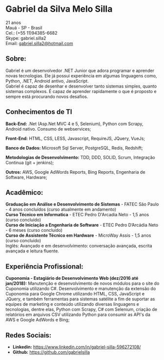 # Gabriel da Silva Melo Silla

21 anos</br>
Mauá - SP - Brasil</br>
Cel.: (+55 11)94385-6682</br>
Skype: gabriel.silla2</br>
Email: gabriel.silla2@hotmail.com</br>

## Sobre:

Gabriel é um desenvolvedor .NET Junior que adora programar e aprender novas tecnologias. Ele já possui experiência em algumas linguagens como, Python, .NET, Android antivo, JavaScript.</br>
Gabriel é capaz de desenhar e desenvolver tanto sistemas simples, quanto sistemas complexos. É capaz de aprender rapidamente o que é proposto e sempre está procurando novos desafios. 

## Conhecimentos de TI

**Back-End:** .Net (Asp.Net MVC 4 e 5, Selenium), Python com Scrapy, Android nativo. Consumo de webservices;

**Front-End:** HTML, CSS, LESS, Javascript, RequireJS, JQuery, VueJs;

**Banco de Dados:** Microsoft Sql Server, PostgreSQL, Redis, Redshift;

**Metodologias de Desenvolvimento:** TDD, DDD, SOLID, Scrum, Integração Continua (git + jenkins);

**Outros:** AWS, Google AdWords Reports, Bing Reports, Engenharia de Software, Hardware;

## Acadêmico:
**Graduação em Análise e Desenvolvimento de Sistemas** - FATEC São Paulo - 4 anos concluídos (curso atualmente em andamento)</br>
**Curso Técnico em Informatica** - ETEC Pedro D'Arcadia Neto - 1,5 anos (curso concluído)</br>
**Curso de Iniciação a Engenharia de Software** - ETEC Pedro D’Arcádia Neto - 6 meses (curso concluído)</br>
**Curso de Assistente Técnico em Hardware** - MicroWay Assis - 1,5 anos (curso concluído)</br>
Inglês: Avançado e em desenvolvimento: conversação avançada, escrita avançada e leitura fluente.</br>


## Experiência Profissional:

**Cuponomia - Estagiário de Desenvolvimento Web (dez/2016 até jan/2018):** Manutenção e desenvolvimento de novos módulos para o site do Cuponomia utilizando C#. Desenvolvimento e manutenção da extensão do Cuponomia para Google Chrome utilizando HTML, CSS, JavaScript e JQuery, e também ferramentas para sistemas satélite a fim de suportar as equipes de marketing e conteúdo utilizando diversas linguagens e tecnologias, dentre elas, Python com Scrapy, C# com Selenium, criação de relatórios em arquivos CSV utilizando Python para consumir as API's da AWS e Google AdWords e Bing;
 
## Redes Sociais:

- **Linkedin:** https://www.linkedin.com/in/gabriel-silla-596272108/</br>
- **Github:** https://github.com/gabrielsilla</br>